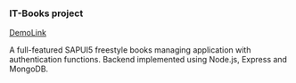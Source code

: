 ### IT-Books project

[DemoLink](https://9d7be856trial.launchpad.cfapps.us10.hana.ondemand.com/56ef8c54-d574-42ba-9932-c37eff78d882.pavelkliuiko.pavelkliuiko-1.0.0)

A full-featured SAPUI5 freestyle books managing application with authentication functions. Backend implemented using Node.js, Express and MongoDB.

